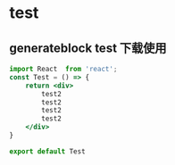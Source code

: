 # test

## generateblock test 下载使用

```jsx
import React  from 'react';
const Test = () => {
    return <div>
        test2
        test2
        test2
        test2
    </div>
}

export default Test
```
